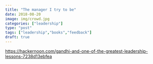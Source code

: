 ```yaml
---
title: "The manager I try to be"
date: 2018-08-20
image: img/crowd.jpg
categories: ["leadership"]
type: "post"
tags: ["leadership","books","feedback"]
draft: true
---
```



https://hackernoon.com/gandhi-and-one-of-the-greatest-leadership-lessons-7238d13ebfea